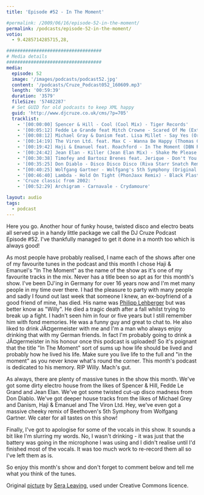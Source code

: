```yaml
---
title: 'Episode #52 - In The Moment'

#permalink: /2009/06/16/episode-52-in-the-moment/
permalink: /podcasts/episode-52-in-the-moment/
votio:
  - 9.4285714285715,28,

###################################
# Media details
###################################
media:
  episode: 52
  image: '/images/podcasts/podcast52.jpg'
  content: '/podcasts/Cruze_Podcast052_160609.mp3'
  length: '00:59:39'
  duration: '3579'
  fileSize: '57482287'
  # Set GUID for old podcasts to keep XML happy
  guid: 'http://www.djcruze.co.uk/cms/?p=705'
  tracklist:
    - '[00:00:00] Spencer & Hill - Cool (Cool Mix) - Tiger Records'
    - '[00:05:12] Fedde Le Grande feat Mitch Crowne - Scared Of Me (Extended Mix) - Flamingo Recordings'
    - '[00:08:12] Michael Gray & Danism feat. Lisa Millet - Say Yes (Original Mix) - Defected'
    - '[00:14:19] The Viron Ltd. feat. Max C - Wanna Be Happy (Thomas Gold Remix) - Milk & Sugar'
    - '[00:19:42] Haji & Emanuel feat. Roachford - In The Moment (DBN Remix) - Big Love'
    - '[00:24:42] Jean Elan - Killer (Jean Elan Mix) - Shake Me Please!'
    - "[00:30:38] Timofey and Bartosz Brenes feat. Jerique - Don't You Know (Club Mix) - Vector Records"
    - '[00:35:25] Don Diablo - Disco Disco Disco (Riva Starr Snatch Remix) - Sellout Sessions'
    - "[00:40:25] Wolfgang Gartner - Wolfgang's 5th Symphony (Original Mix) - Kindergarten"
    - '[00:46:40] Lambda - Hold On Tight (PhonJaxx Remix) - Black Plastic'
    - 'Cruze classic from 2002: '
    - '[00:52:29] Archigram - Carnavale - Crydamoure'

layout: audio
tags:
  - podcast
---
```


Here you go. Another hour of funky house, twisted disco and electro beats all served up in a handy little package we call the DJ Cruze Podcast Episode #52. I've thankfully managed to get it done in a month too which is always good!

As most people have probably realised, I name each of the shows after one of my favourite tunes in the podcast and this month I chose Haji & Emanuel's "In The Moment" as the name of the show as it's one of my favourite tracks in the mix. Never has a title been so apt as for this month's show. I've been DJ'ing in Germany for over 16 years now and I'm met many people in my time over there. I had the pleasure to party with many people and sadly I found out last week that someone I knew, an ex-boyfriend of a good friend of mine, has died. His name was [Philipp Lehberger][2] but was better know as "Willy". He died a tragic death after a fall whilst trying to break up a fight. I hadn't seen him in four or five years but I still remember him with fond memories. He was a funny guy and great to chat to. He also liked to drink JÃ¤germeister with me and I'm a man who always enjoy drinking that with my German friends. In fact I'm probably going to drink a JÃ¤germeister in his honour once this podcast is uploaded! So it's poignant that the title "In The Moment" sort of sums up how life should be lived and probably how he lived his life. Make sure you live life to the full and "in the moment" as you never know what's round the corner. This month's podcast is dedicated to his memory. RIP Willy. Mach's gut.

As always, there are plenty of massive tunes in the show this month. We've got some dirty electro house from the likes of Spencer & Hill, Fedde Le Grand and Jean Elan. We've got some twisted cut-up disco madness from Don Diablo. We've got deeper house tracks from the likes of Michael Grey and Danism, Haji & Emanuel and The Viron Ltd. Hey, we've even got a massive cheeky remix of Beethoven's 5th Symphony from Wolfgang Gartner. We cater for all tastes on this show!

Finally, I've got to apologise for some of the vocals in this show. It sounds a bit like I'm slurring my words. No, I wasn't drinking - it was just that the battery was going in the microphone I was using and I didn't realise until I'd finished most of the vocals. It was too much work to re-record them all so I've left them as is.

So enjoy this month's show and don't forget to comment below and tell me what you think of the tunes.

Original [picture][5] by [Sera Leaving][6], used under Creative Commons licence.

[1]: http://www.djcruze.co.uk/cms/wp-content/uploads/2009/06/podcast52.jpg
[2]: http://www.philipp-lehberger.de/
[3]: http://www.djcruze.co.uk/cms/wp-content/DownloadButton.gif
[4]: http://www.djcruzeaudio.co.uk/podcasts/Cruze_Podcast052_160609.mp3
[5]: http://www.flickr.com/photos/sera_leaving/3612961678/
[6]: http://www.flickr.com/photos/sera_leaving/
